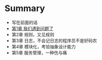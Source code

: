 # Summary

* 写在前面的话
* [第1章 我们遇到问题了](chapter1/README.md)
* 第2章 规则，又见规则
* 第3章 日志，不会记日志的程序员不是好码农
* 第4章 模块化，考验抽象设计能力
* 第5章 服务管理，一种伤与痛


